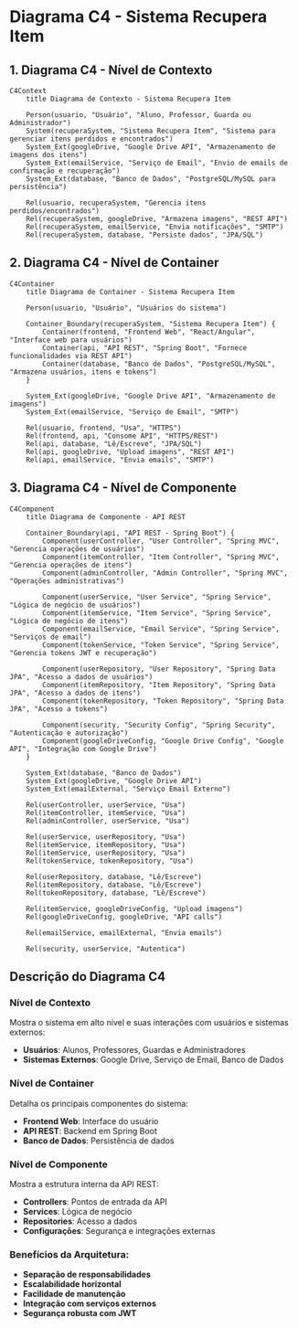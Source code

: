 # Diagrama C4 - Sistema Recupera Item

## 1. Diagrama C4 - Nível de Contexto

```mermaid
C4Context
    title Diagrama de Contexto - Sistema Recupera Item

    Person(usuario, "Usuário", "Aluno, Professor, Guarda ou Administrador")
    System(recuperaSystem, "Sistema Recupera Item", "Sistema para gerenciar itens perdidos e encontrados")
    System_Ext(googleDrive, "Google Drive API", "Armazenamento de imagens dos itens")
    System_Ext(emailService, "Serviço de Email", "Envio de emails de confirmação e recuperação")
    System_Ext(database, "Banco de Dados", "PostgreSQL/MySQL para persistência")

    Rel(usuario, recuperaSystem, "Gerencia itens perdidos/encontrados")
    Rel(recuperaSystem, googleDrive, "Armazena imagens", "REST API")
    Rel(recuperaSystem, emailService, "Envia notificações", "SMTP")
    Rel(recuperaSystem, database, "Persiste dados", "JPA/SQL")
```

## 2. Diagrama C4 - Nível de Container

```mermaid
C4Container
    title Diagrama de Container - Sistema Recupera Item

    Person(usuario, "Usuário", "Usuários do sistema")

    Container_Boundary(recuperaSystem, "Sistema Recupera Item") {
        Container(frontend, "Frontend Web", "React/Angular", "Interface web para usuários")
        Container(api, "API REST", "Spring Boot", "Fornece funcionalidades via REST API")
        Container(database, "Banco de Dados", "PostgreSQL/MySQL", "Armazena usuários, itens e tokens")
    }

    System_Ext(googleDrive, "Google Drive API", "Armazenamento de imagens")
    System_Ext(emailService, "Serviço de Email", "SMTP")

    Rel(usuario, frontend, "Usa", "HTTPS")
    Rel(frontend, api, "Consome API", "HTTPS/REST")
    Rel(api, database, "Lê/Escreve", "JPA/SQL")
    Rel(api, googleDrive, "Upload imagens", "REST API")
    Rel(api, emailService, "Envia emails", "SMTP")
```

## 3. Diagrama C4 - Nível de Componente

```mermaid
C4Component
    title Diagrama de Componente - API REST

    Container_Boundary(api, "API REST - Spring Boot") {
        Component(userController, "User Controller", "Spring MVC", "Gerencia operações de usuários")
        Component(itemController, "Item Controller", "Spring MVC", "Gerencia operações de itens")
        Component(adminController, "Admin Controller", "Spring MVC", "Operações administrativas")
        
        Component(userService, "User Service", "Spring Service", "Lógica de negócio de usuários")
        Component(itemService, "Item Service", "Spring Service", "Lógica de negócio de itens")
        Component(emailService, "Email Service", "Spring Service", "Serviços de email")
        Component(tokenService, "Token Service", "Spring Service", "Gerencia tokens JWT e recuperação")
        
        Component(userRepository, "User Repository", "Spring Data JPA", "Acesso a dados de usuários")
        Component(itemRepository, "Item Repository", "Spring Data JPA", "Acesso a dados de itens")
        Component(tokenRepository, "Token Repository", "Spring Data JPA", "Acesso a tokens")
        
        Component(security, "Security Config", "Spring Security", "Autenticação e autorização")
        Component(googleDriveConfig, "Google Drive Config", "Google API", "Integração com Google Drive")
    }

    System_Ext(database, "Banco de Dados")
    System_Ext(googleDrive, "Google Drive API")
    System_Ext(emailExternal, "Serviço Email Externo")

    Rel(userController, userService, "Usa")
    Rel(itemController, itemService, "Usa")
    Rel(adminController, userService, "Usa")
    
    Rel(userService, userRepository, "Usa")
    Rel(itemService, itemRepository, "Usa")
    Rel(itemService, userRepository, "Usa")
    Rel(tokenService, tokenRepository, "Usa")
    
    Rel(userRepository, database, "Lê/Escreve")
    Rel(itemRepository, database, "Lê/Escreve")
    Rel(tokenRepository, database, "Lê/Escreve")
    
    Rel(itemService, googleDriveConfig, "Upload imagens")
    Rel(googleDriveConfig, googleDrive, "API calls")
    
    Rel(emailService, emailExternal, "Envia emails")
    
    Rel(security, userService, "Autentica")
```

## Descrição do Diagrama C4

### Nível de Contexto
Mostra o sistema em alto nível e suas interações com usuários e sistemas externos:
- **Usuários**: Alunos, Professores, Guardas e Administradores
- **Sistemas Externos**: Google Drive, Serviço de Email, Banco de Dados

### Nível de Container
Detalha os principais componentes do sistema:
- **Frontend Web**: Interface do usuário
- **API REST**: Backend em Spring Boot
- **Banco de Dados**: Persistência de dados

### Nível de Componente
Mostra a estrutura interna da API REST:
- **Controllers**: Pontos de entrada da API
- **Services**: Lógica de negócio
- **Repositories**: Acesso a dados
- **Configurações**: Segurança e integrações externas

### Benefícios da Arquitetura:
- **Separação de responsabilidades**
- **Escalabilidade horizontal**
- **Facilidade de manutenção**
- **Integração com serviços externos**
- **Segurança robusta com JWT**
